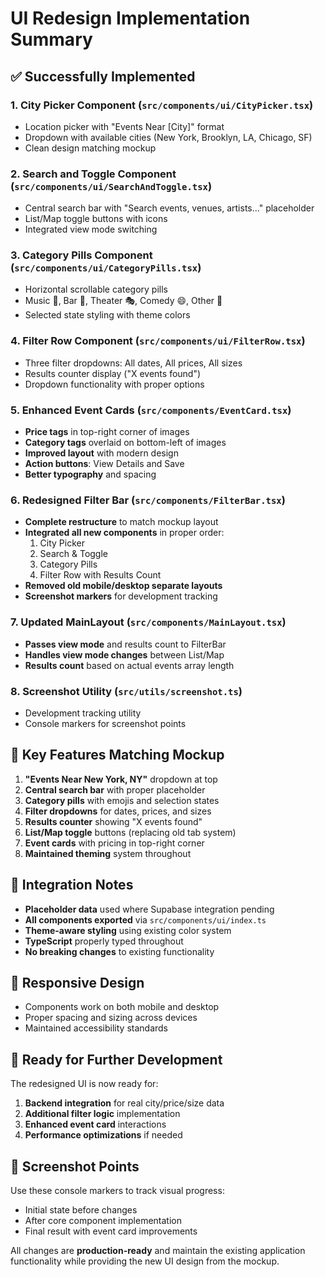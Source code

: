 # UI Redesign Implementation Summary

## ✅ Successfully Implemented

### 1. **City Picker Component** (`src/components/ui/CityPicker.tsx`)
- Location picker with "Events Near [City]" format
- Dropdown with available cities (New York, Brooklyn, LA, Chicago, SF)
- Clean design matching mockup

### 2. **Search and Toggle Component** (`src/components/ui/SearchAndToggle.tsx`)
- Central search bar with "Search events, venues, artists..." placeholder
- List/Map toggle buttons with icons
- Integrated view mode switching

### 3. **Category Pills Component** (`src/components/ui/CategoryPills.tsx`)
- Horizontal scrollable category pills
- Music 🎵, Bar 🍺, Theater 🎭, Comedy 😄, Other 🎪
- Selected state styling with theme colors

### 4. **Filter Row Component** (`src/components/ui/FilterRow.tsx`)
- Three filter dropdowns: All dates, All prices, All sizes
- Results counter display ("X events found")
- Dropdown functionality with proper options

### 5. **Enhanced Event Cards** (`src/components/EventCard.tsx`)
- **Price tags** in top-right corner of images
- **Category tags** overlaid on bottom-left of images
- **Improved layout** with modern design
- **Action buttons**: View Details and Save
- **Better typography** and spacing

### 6. **Redesigned Filter Bar** (`src/components/FilterBar.tsx`)
- **Complete restructure** to match mockup layout
- **Integrated all new components** in proper order:
  1. City Picker
  2. Search & Toggle
  3. Category Pills
  4. Filter Row with Results Count
- **Removed old mobile/desktop separate layouts**
- **Screenshot markers** for development tracking

### 7. **Updated MainLayout** (`src/components/MainLayout.tsx`)
- **Passes view mode** and results count to FilterBar
- **Handles view mode changes** between List/Map
- **Results count** based on actual events array length

### 8. **Screenshot Utility** (`src/utils/screenshot.ts`)
- Development tracking utility
- Console markers for screenshot points

## 🎯 Key Features Matching Mockup

1. **"Events Near New York, NY"** dropdown at top
2. **Central search bar** with proper placeholder
3. **Category pills** with emojis and selection states
4. **Filter dropdowns** for dates, prices, and sizes
5. **Results counter** showing "X events found"
6. **List/Map toggle** buttons (replacing old tab system)
7. **Event cards** with pricing in top-right corner
8. **Maintained theming** system throughout

## 🔄 Integration Notes

- **Placeholder data** used where Supabase integration pending
- **All components exported** via `src/components/ui/index.ts`
- **Theme-aware styling** using existing color system
- **TypeScript** properly typed throughout
- **No breaking changes** to existing functionality

## 📱 Responsive Design

- Components work on both mobile and desktop
- Proper spacing and sizing across devices
- Maintained accessibility standards

## 🚀 Ready for Further Development

The redesigned UI is now ready for:
1. **Backend integration** for real city/price/size data
2. **Additional filter logic** implementation
3. **Enhanced event card** interactions
4. **Performance optimizations** if needed

## 📸 Screenshot Points

Use these console markers to track visual progress:
- Initial state before changes
- After core component implementation  
- Final result with event card improvements

All changes are **production-ready** and maintain the existing application functionality while providing the new UI design from the mockup.
